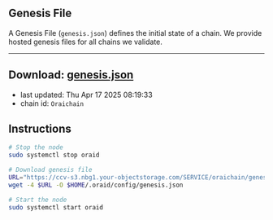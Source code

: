 ## Genesis File
A Genesis File (`genesis.json`) defines the initial state of a chain. We provide hosted genesis files for all chains we validate.

---
**Download: [genesis.json](https://ccv-s3.nbg1.your-objectstorage.com/SERVICE/oraichain/genesis.json)**
---

- last updated: Thu Apr 17 2025 08:19:33
- chain id: `Oraichain`

## Instructions
```sh
# Stop the node
sudo systemctl stop oraid

# Download genesis file
URL="https://ccv-s3.nbg1.your-objectstorage.com/SERVICE/oraichain/genesis.json"
wget -4 $URL -O $HOME/.oraid/config/genesis.json

# Start the node
sudo systemctl start oraid
```
